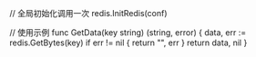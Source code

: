 
// 全局初始化调用一次
redis.InitRedis(conf)

// 使用示例
func GetData(key string) (string, error) {
    data, err := redis.GetBytes(key)
    if err != nil {
        return "", err
    }
    return data, nil
}
